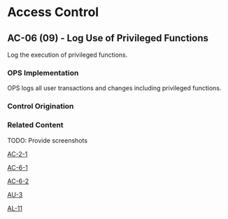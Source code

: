 # Access Control
## AC-06 (09) - Log Use of Privileged Functions

Log the execution of privileged functions.

### OPS Implementation

OPS logs all user transactions and changes including privileged functions.

### Control Origination

### Related Content

TODO:  Provide screenshots

[AC-2-1](./ac-02-01.md)

[AC-6-1](./ac-06-01.md)

[AC-6-2](./ac-06-02.md)

[AU-3](../au/au-03.md)

[AL-11](../au/au-11.md)
